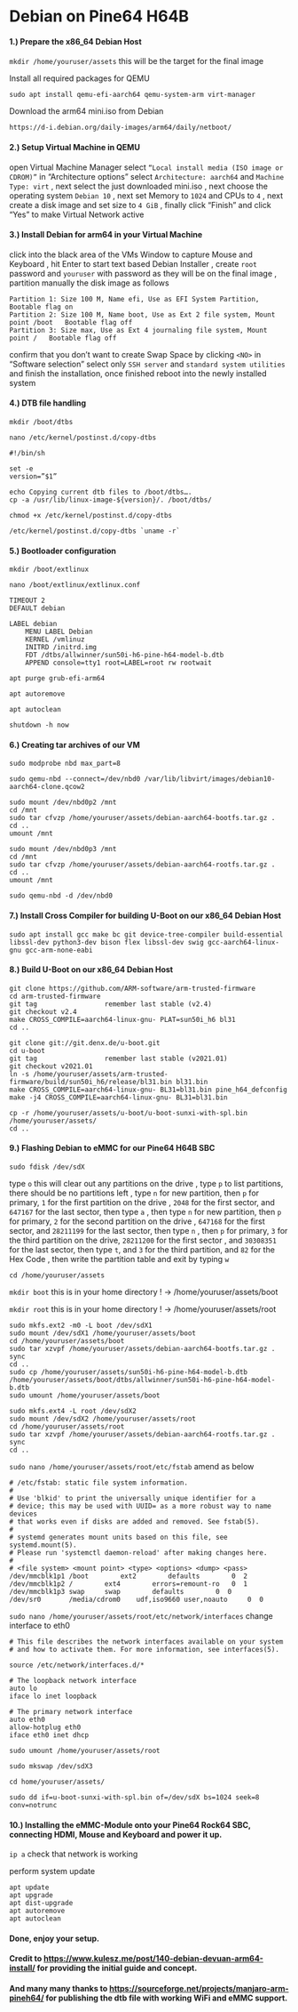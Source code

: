 # Debian on Pine64 H64B

#### 1.)	Prepare the x86_64 Debian Host

`mkdir /home/youruser/assets`		this will be the target for the final image

Install all required packages for QEMU

`sudo apt install qemu-efi-aarch64 qemu-system-arm virt-manager`

Download the arm64 mini.iso from Debian

`https://d-i.debian.org/daily-images/arm64/daily/netboot/`

#### 2.)	Setup Virtual Machine in QEMU

open Virtual Machine Manager
select `“Local install media (ISO image or CDROM)”`
in “Architecture options” select `Architecture: aarch64` and `Machine Type: virt`
, next select the just downloaded mini.iso
, next choose the operating system `Debian 10`
, next set Memory to `1024` and CPUs to `4`
, next create a disk image and set size to `4 GiB`
, finally click “Finish” and click “Yes” to make Virtual Network active

#### 3.)	Install Debian for arm64 in your Virtual Machine

click into the black area of the VMs Window to capture Mouse and Keyboard
, hit Enter to start text based Debian Installer
, create `root` password and `youruser` with password as they will be on the final image
, partition manually the disk image as follows

	Partition 1: Size 100 M, Name efi, Use as EFI System Partition, Bootable flag on 
	Partition 2: Size 100 M, Name boot, Use as Ext 2 file system, Mount point /boot   Bootable flag off
	Partition 3: Size max, Use as Ext 4 journaling file system, Mount point /   Bootable flag off

confirm that you don’t want to create Swap Space by clicking `<NO>`
in “Software selection” select only `SSH server` and `standard system utilities`
and finish the installation, once finished reboot into the newly installed system
	
#### 4.)	DTB file handling

`mkdir /boot/dtbs`

`nano /etc/kernel/postinst.d/copy-dtbs`

	#!/bin/sh
	
	set -e
	version=”$1”
	
	echo Copying current dtb files to /boot/dtbs….
	cp -a /usr/lib/linux-image-${version}/. /boot/dtbs/

`chmod +x /etc/kernel/postinst.d/copy-dtbs`

	/etc/kernel/postinst.d/copy-dtbs `uname -r`

#### 5.)	Bootloader configuration

`mkdir /boot/extlinux`
 
`nano /boot/extlinux/extlinux.conf`

	TIMEOUT 2
	DEFAULT debian
	
	LABEL debian
		MENU LABEL Debian
		KERNEL /vmlinuz
		INITRD /initrd.img
		FDT /dtbs/allwinner/sun50i-h6-pine-h64-model-b.dtb
		APPEND console=tty1 root=LABEL=root rw rootwait

`apt purge grub-efi-arm64`

`apt autoremove`

`apt autoclean`

`shutdown -h now`

#### 6.)	Creating tar archives of our VM

`sudo modprobe nbd max_part=8`

`sudo qemu-nbd --connect=/dev/nbd0 /var/lib/libvirt/images/debian10-aarch64-clone.qcow2`
	
	sudo mount /dev/nbd0p2 /mnt
	cd /mnt
	sudo tar cfvzp /home/youruser/assets/debian-aarch64-bootfs.tar.gz .
	cd ..
	umount /mnt

	sudo mount /dev/nbd0p3 /mnt
	cd /mnt
	sudo tar cfvzp /home/youruser/assets/debian-aarch64-rootfs.tar.gz .
	cd ..
	umount /mnt

`sudo qemu-nbd -d /dev/nbd0`

#### 7.)	Install Cross Compiler for building U-Boot on our  x86_64 Debian Host

`sudo apt install gcc make bc git device-tree-compiler build-essential libssl-dev python3-dev bison flex libssl-dev swig gcc-aarch64-linux-gnu gcc-arm-none-eabi`

#### 8.)	Build U-Boot on our x86_64 Debian Host

	git clone https://github.com/ARM-software/arm-trusted-firmware
	cd arm-trusted-firmware
	git tag					remember last stable (v2.4)
	git checkout v2.4
	make CROSS_COMPILE=aarch64-linux-gnu- PLAT=sun50i_h6 bl31
	cd ..
	
	git clone git://git.denx.de/u-boot.git
	cd u-boot
	git tag					remember last stable (v2021.01)
	git checkout v2021.01
	ln -s /home/youruser/assets/arm-trusted-firmware/build/sun50i_h6/release/bl31.bin bl31.bin
	make CROSS_COMPILE=aarch64-linux-gnu- BL31=bl31.bin pine_h64_defconfig
	make -j4 CROSS_COMPILE=aarch64-linux-gnu- BL31=bl31.bin

	cp -r /home/youruser/assets/u-boot/u-boot-sunxi-with-spl.bin /home/youruser/assets/
	cd ..

#### 9.)	Flashing Debian to eMMC for our Pine64 H64B SBC

`sudo fdisk /dev/sdX`

type `o` this will clear out any partitions on the drive
, type `p` to list partitions, there should be no partitions left
, type `n` for new partition, then `p` for primary, `1` for the first partition on the drive
, `2048` for the first sector, and `647167` for the last sector, then type `a`
, then type `n` for new partition, then `p` for primary, `2` for the second partition on the drive
, `647168` for the first sector, and `28211199` for the last sector, then type `n`
, then `p` for primary, `3` for the third partition on the drive, `28211200` for the first sector
, and `30308351` for the last sector, then type `t`, and `3` for the third partition, and `82` for the Hex Code
, then write the partition table and exit by typing `w`

`cd /home/youruser/assets`

`mkdir boot`	this is in your home directory ! → /home/youruser/assets/boot

`mkdir root`	this is in your home directory ! → /home/youruser/assets/root

	sudo mkfs.ext2 -m0 -L boot /dev/sdX1
	sudo mount /dev/sdX1 /home/youruser/assets/boot
	cd /home/youruser/assets/boot
	sudo tar xzvpf /home/youruser/assets/debian-aarch64-bootfs.tar.gz .
	sync
	cd ..
	sudo cp /home/youruser/assets/sun50i-h6-pine-h64-model-b.dtb /home/youruser/assets/boot/dtbs/allwinner/sun50i-h6-pine-h64-model-b.dtb
	sudo umount /home/youruser/assets/boot

	sudo mkfs.ext4 -L root /dev/sdX2
	sudo mount /dev/sdX2 /home/youruser/assets/root
	cd /home/youruser/assets/root
	sudo tar xzvpf /home/youruser/assets/debian-aarch64-rootfs.tar.gz .
	sync
	cd ..
	
`sudo nano /home/youruser/assets/root/etc/fstab`	amend as below

	# /etc/fstab: static file system information.
	#
	# Use 'blkid' to print the universally unique identifier for a
	# device; this may be used with UUID= as a more robust way to name devices
	# that works even if disks are added and removed. See fstab(5).
	#
	# systemd generates mount units based on this file, see systemd.mount(5).
	# Please run 'systemctl daemon-reload' after making changes here.
	#
	# <file system> <mount point> <type> <options> <dump> <pass>
	/dev/mmcblk1p1 /boot		ext2		defaults  		0  2
	/dev/mmcblk1p2 /		ext4		errors=remount-ro  	0  1
	/dev/mmcblk1p3 swap		swap		defaults 		0  0
	/dev/sr0       /media/cdrom0	udf,iso9660	user,noauto		0  0

`sudo nano /home/youruser/assets/root/etc/network/interfaces`	change interface to eth0

	# This file describes the network interfaces available on your system
	# and how to activate them. For more information, see interfaces(5).

	source /etc/network/interfaces.d/*

	# The loopback network interface
	auto lo
	iface lo inet loopback

	# The primary network interface
	auto eth0
	allow-hotplug eth0
	iface eth0 inet dhcp

`sudo umount /home/youruser/assets/root`

`sudo mkswap /dev/sdX3`

`cd home/youruser/assets/`

`sudo dd if=u-boot-sunxi-with-spl.bin of=/dev/sdX bs=1024 seek=8 conv=notrunc`

#### 10.)	Installing the eMMC-Module onto your Pine64 Rock64 SBC, connecting HDMI, Mouse and Keyboard and power it up.

`ip a`	check that network is working

perform system update

	apt update
	apt upgrade
	apt dist-upgrade
	apt autoremove
	apt autoclean

#### Done, enjoy your setup.

#### Credit to https://www.kulesz.me/post/140-debian-devuan-arm64-install/ for providing the initial guide and concept.
#### And many many thanks to https://sourceforge.net/projects/manjaro-arm-pineh64/ for publishing the dtb file with working WiFi and eMMC support.
